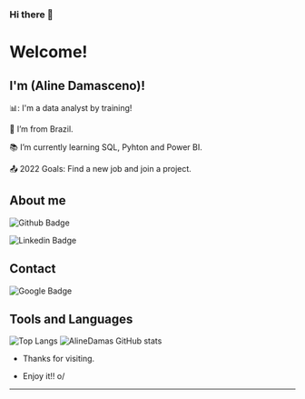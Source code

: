### Hi there 👋

# Welcome!

 

## I'm (Aline Damasceno)!

 

📊: I'm a data analyst by training!

:house_with_garden: I’m from Brazil.

:books: I’m currently learning SQL, Pyhton and Power BI.

:outbox_tray: 2022 Goals:  Find a new job and join a project.

 

## About me

![Github Badge](https://img.shields.io/badge/-Github-000?style=flat-square&logo=Github&logoColor=white&link=https://github.com/AlineDamas)

![Linkedin Badge](https://img.shields.io/badge/-LinkedIn-blue?style=flat-square&logo=Linkedin&logoColor=white&link=https://www.linkedin.com/in/aline-damasceno-111144aa/)

## Contact
![Google Badge](https://img.shields.io/badge/Gmail-D14836?style=for-the-badge&logo=gmail&logoColor=white&link=https://mail.google.com/mail/u/0/#inbox)
    
## Tools and Languages
![Top Langs](https://github-readme-stats.vercel.app/api/top-langs/?username=AlineDamas&layout=compact)
![AlineDamas GitHub stats](https://github-readme-stats.vercel.app/api?username=AlineDamas)

- Thanks for visiting.

- Enjoy it!! o/

----------------------------------------------------------------------------------





